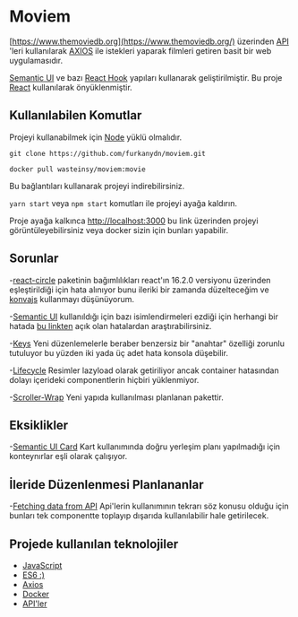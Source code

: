 # Moviem

[https://www.themoviedb.org](https://www.themoviedb.org/) üzerinden [API](https://developers.themoviedb.org/4/getting-started) 'leri kullanılarak [AXIOS](https://github.com/axios/axios) ile istekleri yaparak filmleri getiren basit bir web uygulamasıdır.

[Semantic UI](https://semantic-ui.com/) ve bazı [React Hook](https://reactjs.org/docs/getting-started.html) yapıları kullanarak geliştirilmiştir. Bu proje [React](https://github.com/facebook/create-react-app) kullanılarak önyüklenmiştir.

## Kullanılabilen Komutlar

Projeyi kullanabilmek için [Node](https://nodejs.org/) yüklü olmalıdır.
```git
git clone https://github.com/furkanydn/moviem.git
```
```git
docker pull wasteinsy/moviem:movie
```
Bu bağlantıları kullanarak projeyi indirebilirsiniz.

`yarn start` veya `npm start` komutları ile projeyi ayağa kaldırın.

Proje ayağa kalkınca [http://localhost:3000](http://localhost:3000) bu link üzerinden projeyi görüntüleyebilirsiniz 
veya docker sizin için bunları yapabilir.

## Sorunlar
-[react-circle](https://www.npmjs.com/package/react-circle) paketinin bağımlılıkları react'ın 16.2.0 versiyonu üzerinden eşleştirildiği için hata alınıyor bunu ileriki bir zamanda düzelteceğim ve [konvajs](https://github.com/konvajs/react-konva) kullanmayı düşünüyorum.

-[Semantic UI](https://semantic-ui.com/) kullanıldığı için bazı isimlendirmeleri ezdiği için herhangi bir hatada [bu linkten](https://github.com/Semantic-Org/Semantic-UI/issues) açık olan hatalardan araştırabilirsiniz.

-[Keys](https://reactjs.org/docs/lists-and-keys.html#keys) Yeni düzenlemelerle beraber benzersiz bir "anahtar" özelliği zorunlu tutuluyor bu yüzden iki yada üç adet hata konsola düşebilir.

-[Lifecycle](https://reactjs.org/docs/state-and-lifecycle.html) Resimler lazyload olarak getiriliyor ancak container hatasından dolayı içerideki componentlerin hiçbiri yüklenmiyor.

-[Scroller-Wrap](https://github.com/bespoyasov/scroller) Yeni yapıda kullanılması planlanan pakettir.

## Eksiklikler
-[Semantic UI Card](https://semantic-ui.com/views/card.html) Kart kullanımında doğru yerleşim planı yapılmadığı için konteynırlar eşli olarak çalışıyor.

## İleride Düzenlenmesi Planlananlar
-[Fetching data from API](https://developers.themoviedb.org/4) Api'lerin kullanımının tekrarı söz konusu olduğu için bunları tek componentte toplayıp dışarıda kullanılabilir hale getirilecek.

## Projede kullanılan teknolojiler

* [JavaScript](https://www.javascript.com/)
* [ES6 :)](https://www.ecma-international.org/technical-committees/tc39/)
* [Axios](https://github.com/axios/axios)
* [Docker](https://www.docker.com/)
* [API'ler](https://developers.themoviedb.org/4/getting-started)
